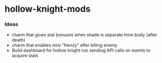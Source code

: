 # hollow-knight-mods

### Ideas
- charm that gives stat bonuses when shade is separate from body (after death)
- charm that enables mini "frenzy" after killing enemy
- Build dashboard for hollow knight run sending API calls on events to acquire stats
